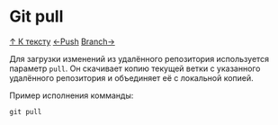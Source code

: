 # Git pull

[&uarr; К тексту](readme.md) [&larr;Push](push.md) [Branch&rarr;](branch.md)

Для загрузки изменений из удалённого репозитория используется параметр `pull`. Он скачивает копию текущей ветки с указанного удалённого репозитория и объединяет её с локальной копией.

Пример исполнения комманды:

```git pull```